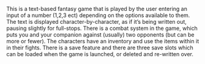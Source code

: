 This is a text-based fantasy game that is played by the user entering an input of a number (1,2,3 ect) depending on the options available to them. The text is displayed character-by-character, as if it’s being written out, pausing slightly for full-stops. There is a combat system in the game, which puts you and your companion against (usually) two opponents (but can be more or fewer). The characters have an inventory and use the items within it in their fights. There is a save feature and there are three save slots which can be loaded when the game is launched, or deleted and re-written over.
